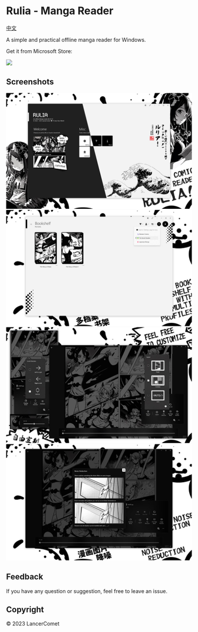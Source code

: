 # Rulia - Manga Reader

[中文](README.CHS.md)

A simple and practical offline manga reader for Windows.

Get it from Microsoft Store:

<a href="https://apps.microsoft.com/store/detail/9MVVLRZWRXX8?launch=true&mode=mini">
  <img src="https://get.microsoft.com/images/en-us%20dark.svg" width="250" />
</a>

## Screenshots

![rulia](/images/en-01.jpg)
![rulia](/images/en-02.jpg)
![rulia](/images/en-03.jpg)
![rulia](/images/en-04.jpg)

## Feedback

If you have any question or suggestion, feel free to leave an issue.

## Copyright

© 2023 LancerComet

